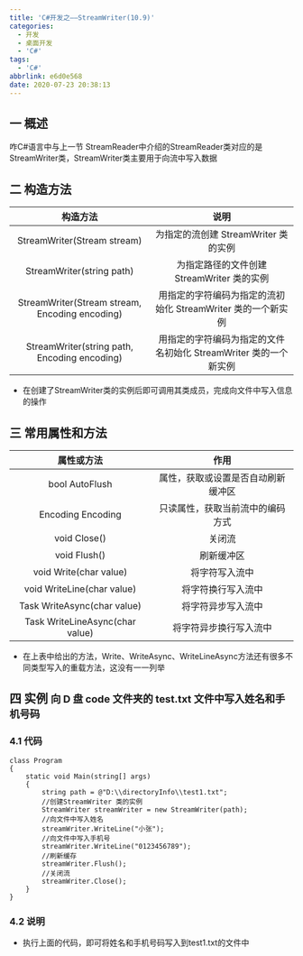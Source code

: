```yaml
---
title: 'C#开发之——StreamWriter(10.9)'
categories:
  - 开发
  - 桌面开发
  - 'C#'
tags:
  - 'C#'
abbrlink: e6d0e568
date: 2020-07-23 20:38:13
---
```

## 一 概述

咋C#语言中与上一节 StreamReader中介绍的StreamReader类对应的是StreamWriter类，StreamWriter类主要用于向流中写入数据

<!--more-->

## 二 构造方法

|                  **构造方法**                  |                           **说明**                           |
| :--------------------------------------------: | :----------------------------------------------------------: |
|          StreamWriter(Stream stream)           |             为指定的流创建 StreamWriter 类的实例             |
|           StreamWriter(string path)            |          为指定路径的文件创建 StreamWriter 类的实例          |
| StreamWriter(Stream stream, Encoding encoding) | 用指定的字符编码为指定的流初始化 StreamWriter 类的一个新实例 |
|  StreamWriter(string path, Encoding encoding)  | 用指定的字符编码为指定的文件名初始化 StreamWriter 类的一个新实例 |

* 在创建了StreamWriter类的实例后即可调用其类成员，完成向文件中写入信息的操作

## 三 常用属性和方法

|         **属性或方法**          |              **作用**              |
| :-----------------------------: | :--------------------------------: |
|         bool AutoFlush          | 属性，获取或设置是否自动刷新缓冲区 |
|        Encoding Encoding        |  只读属性，获取当前流中的编码方式  |
|          void Close()           |               关闭流               |
|          void Flush()           |             刷新缓冲区             |
|     void Write(char value)      |           将字符写入流中           |
|   void WriteLine(char value)    |         将字符换行写入流中         |
|   Task WriteAsync(char value)   |         将字符异步写入流中         |
| Task WriteLineAsync(char value) |       将字符异步换行写入流中       |

* 在上表中给出的方法，Write、WriteAsync、WriteLineAsync方法还有很多不同类型写入的重载方法，这没有一一列举

## 四 实例 <font size=4> 向 D 盘 code 文件夹的 test.txt 文件中写入姓名和手机号码 </font>

### 4.1 代码

```
class Program
{
    static void Main(string[] args)
    {
        string path = @"D:\\directoryInfo\\test1.txt";
        //创建StreamWriter 类的实例
        StreamWriter streamWriter = new StreamWriter(path);
        //向文件中写入姓名
        streamWriter.WriteLine("小张");
        //向文件中写入手机号
        streamWriter.WriteLine("0123456789");
        //刷新缓存
        streamWriter.Flush();
        //关闭流
        streamWriter.Close();
    }
}
```

### 4.2 说明

* 执行上面的代码，即可将姓名和手机号码写入到test1.txt的文件中